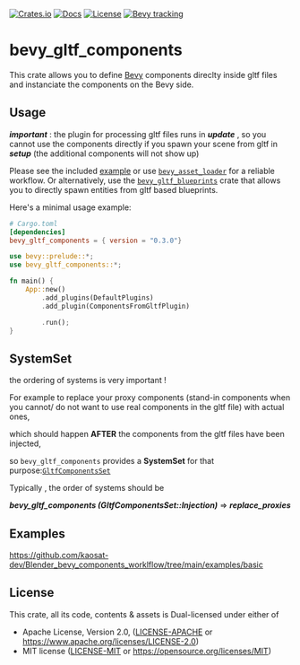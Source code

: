 [![Crates.io](https://img.shields.io/crates/v/bevy_gltf_components)](https://crates.io/crates/bevy_gltf_components)
[![Docs](https://img.shields.io/docsrs/bevy_gltf_components)](https://docs.rs/bevy_gltf_components/latest/bevy_gltf_components/)
[![License](https://img.shields.io/crates/l/bevy_gltf_components)](https://github.com/kaosat-dev/Blender_bevy_components_worklflow/blob/main/crates/bevy_gltf_components/License.md)
[![Bevy tracking](https://img.shields.io/badge/Bevy%20tracking-released%20version-lightblue)](https://github.com/bevyengine/bevy/blob/main/docs/plugins_guidelines.md#main-branch-tracking)


# bevy_gltf_components

This crate allows you to define [Bevy](https://bevyengine.org/) components direclty inside gltf files and instanciate the components on the Bevy side.

## Usage

***important*** : the plugin for processing gltf files runs in ***update*** , so you cannot use the components directly if you spawn your scene from gltf in ***setup*** (the additional components will not show up)

Please see the included [example](https://github.com/kaosat-dev/Blender_bevy_components_worklflow/examples/basic) or use [```bevy_asset_loader```](https://github.com/NiklasEi/bevy_asset_loader) for a reliable workflow.
Or alternatively, use the [```bevy_gltf_blueprints```](https://github.com/kaosat-dev/Blender_bevy_components_worklflow/blob/main/crates/bevy_gltf_blueprints) crate that allows you to directly spawn entities from gltf based blueprints.

Here's a minimal usage example:

```toml
# Cargo.toml
[dependencies]
bevy_gltf_components = { version = "0.3.0"} 

```

```rust no_run
use bevy::prelude::*;
use bevy_gltf_components::*;

fn main() {
    App::new()
        .add_plugins(DefaultPlugins)
        .add_plugin(ComponentsFromGltfPlugin)

        .run();
}

```


## SystemSet

the ordering of systems is very important ! 

For example to replace your proxy components (stand-in components when you cannot/ do not want to use real components in the gltf file) with actual ones, 

which should happen **AFTER** the components from the gltf files have been injected, 

so ```bevy_gltf_components``` provides a **SystemSet** for that purpose:[```GltfComponentsSet```](./src/lib.rs#46)

Typically , the order of systems should be

***bevy_gltf_components (GltfComponentsSet::Injection)*** => ***replace_proxies***

## Examples

https://github.com/kaosat-dev/Blender_bevy_components_worklflow/tree/main/examples/basic


## License

This crate, all its code, contents & assets is Dual-licensed under either of

- Apache License, Version 2.0, ([LICENSE-APACHE](./LICENSE_APACHE.md) or https://www.apache.org/licenses/LICENSE-2.0)
- MIT license ([LICENSE-MIT](./LICENSE_MIT.md) or https://opensource.org/licenses/MIT)